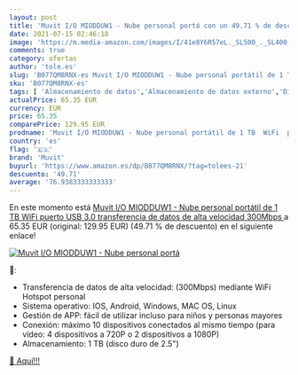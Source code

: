 ```yaml
---
layout: post
title: 'Muvit I/O MIODDUW1 - Nube personal portá con un 49.71 % de descuento'
date: 2021-07-15 02:46:18
image: 'https://m.media-amazon.com/images/I/41e8Y6R57eL._SL500_._SL400_.jpg'
comments: true
category: ofertas
author: 'tole.es'
slug: 'B077QM8RNX-es Muvit I/O MIODDUW1 - Nube personal portátil de 1 TB WiFi...'
sku: 'B077QM8RNX-es'
tags: [ 'Almacenamiento de datos','Almacenamiento de datos externo','Discos duros externos','Informática','muvit','wifi', ]
actualPrice: 65.35 EUR
currency: EUR
price: 65.35
comparePrice: 129.95 EUR
prodname: 'Muvit I/O MIODDUW1 - Nube personal portátil de 1 TB  WiFi  puerto USB 3.0  transferencia de datos de alta velocidad 300Mbps '
country: 'es'
flag: '🇪🇸'
brand: 'Muvit'
buyurl: 'https://www.amazon.es/dp/B077QM8RNX/?tag=tolees-21'
descuento: '49.71'
average: '76.9383333333333'
---
```


En este momento está [Muvit I/O MIODDUW1 - Nube personal portátil de 1 TB  WiFi  puerto USB 3.0  transferencia de datos de alta velocidad 300Mbps ](https://www.amazon.es/dp/B077QM8RNX/?tag=tolees-21) a 65.35 EUR (original: 129.95 EUR) (49.71 %  de descuento) en el siguiente enlace!

[![Muvit I/O MIODDUW1 - Nube personal portá](https://m.media-amazon.com/images/I/41e8Y6R57eL._SL500_._SL400_.jpg)](https://www.amazon.es/dp/B077QM8RNX/?tag=tolees-21)

🔎:

- Transferencia de datos de alta velocidad: (300Mbps) mediante WiFi Hotspot personal
- Sistema operativo: IOS, Android, Windows, MAC OS, Linux
- Gestión de APP: fácil de utilizar incluso para niños y personas mayores
- Conexión: máximo 10 dispositivos conectados al mismo tiempo (para vídeo: 4 dispositivos a 720P o 2 dispositivos a 1080P)
- Almacenamiento: 1 TB (disco duro de 2.5")

[🛒 Aquí!!!](https://www.amazon.es/dp/B077QM8RNX/?tag=tolees-21)
